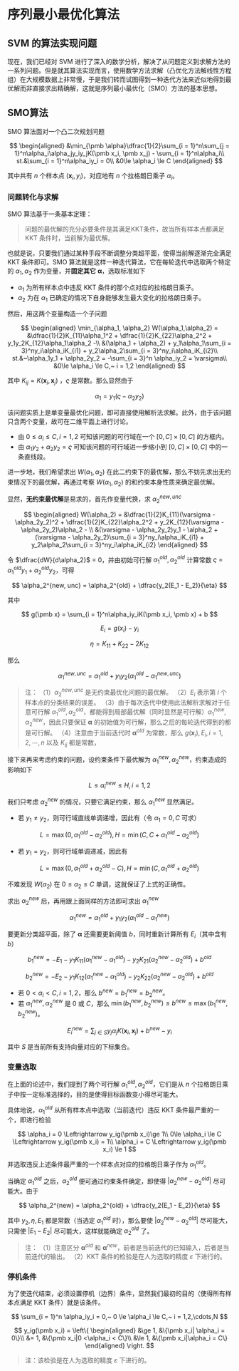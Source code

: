# 序列最小最优化算法

## SVM 的算法实现问题

现在，我们已经对 SVM 进行了深入的数学分析，解决了从问题定义到求解方法的一系列问题。但是就其算法实现而言，使用数学方法求解（凸优化方法解线性方程组）在大规模数据上非常慢，于是我们转而试图得到一种迭代方法来近似地得到最优解而非直接求出精确解，这就是序列最小最优化（SMO）方法的基本思想。

## SMO算法

SMO 算法面对一个凸二次规划问题

$$
\begin{aligned}
&\min_{\pmb \alpha}\dfrac{1}{2}\sum_{i = 1}^n\sum_{j = 1}^n\alpha_i\alpha_jy_iy_jK(\pmb x_i, \pmb x_j) - \sum_{i = 1}^n\alpha_i\\
st.&\sum_{i = 1}^n\alpha_iy_i = 0\\
&0\le \alpha_i \le C
\end{aligned}
$$

其中共有 $n$ 个样本点 $(\pmb x_i, y_i)$，对应地有 $n$ 个拉格朗日乘子 $\alpha_i$。

### 问题转化与求解

SMO 算法基于一条基本定理：

> 问题的最优解的充分必要条件是其满足KKT条件，故当所有样本点都满足 KKT 条件时，当前解为最优解。

也就是说，只要我们通过某种手段不断调整分类超平面，使得当前解逐渐完全满足 KKT 条件即可。SMO 算法就是这样一种迭代算法，它在每轮迭代中选取两个特定的 $\alpha_1, \alpha_2$ 作为变量，并**固定其它** $\pmb\alpha$，选取标准如下

* $\alpha_1$ 为所有样本点中违反 KKT 条件的那个点对应的拉格朗日乘子。
* $\alpha_2$ 为在 $\alpha_1$ 已确定的情况下自身能够发生最大变化的拉格朗日乘子。

然后，用这两个变量构造一个子问题

$$
\begin{aligned}
    \min_{\alpha_1, \alpha_2} W(\alpha_1,\alpha_2) = &\dfrac{1}{2}K_{11}\alpha_1^2 + \dfrac{1}{2}K_{22}\alpha_2^2 + y_1y_2K_{12}\alpha_1\alpha_2 -\\ 
    &(\alpha_1 + \alpha_2) + y_1\alpha_1\sum_{i = 3}^ny_i\alpha_iK_{i1} + y_2\alpha_2\sum_{i = 3}^ny_i\alpha_iK_{i2}\\
    st.&~\alpha_1y_1 + \alpha_2y_2 = -\sum_{i = 3}^n \alpha_iy_2 = \varsigma\\
    &0\le \alpha_i \le C,~ i = 1,2
\end{aligned}
$$

其中 $K_{ij} = K(\pmb x_i, \pmb x_j)$ ，$\varsigma$ 是常数。那么显然由于

$$
\alpha_1 = y_1(\varsigma - \alpha_2y_2)
$$

该问题实质上是单变量最优化问题，即可直接使用解析法求解。此外，由于该问题只含两个变量，故可在二维平面上进行讨论。

* 由 $0\le \alpha_i \le C, i = 1, 2$ 可知该问题的可行域在一个 $[0, C]\times [0, C]$ 的方框内。
* 由 $\alpha_1y_2 + \alpha_2y_2 = \varsigma$ 可知该问题的可行域进一步缩小到 $[0, C]\times [0, C]$ 中的一条直线段。

进一步地，我们希望求出 $W(\alpha_1, \alpha_2)$ 在此二约束下的最优解，那么不妨先求出无约束情况下的最优解，再通过考察 $W(\alpha_1, \alpha_2)$ 的和约束本身性质来确定最优解。

显然，**无约束最优解**是易求的，首先作变量代换，求 $\alpha_2^{new,unc}$

$$
\begin{aligned}
W(\alpha_2) = &\dfrac{1}{2}K_{11}(\varsigma - \alpha_2y_2)^2 + \dfrac{1}{2}K_{22}\alpha_2^2 + y_2K_{12}(\varsigma - \alpha_2y_2)\alpha_2 - \\
&(\varsigma - \alpha_2y_2)y_1 - \alpha_2 + (\varsigma - \alpha_2y_2)\sum_{i = 3}^ny_i\alpha_iK_{i1} + y_2\alpha_2\sum_{i = 3}^ny_i\alpha_iK_{i2}
\end{aligned}
$$

令 $\dfrac{dW}{d\alpha_2}$ = 0，并由初始可行解 $\alpha_1^{old}, \alpha_2^{old}$ 计算常数 $\varsigma = \alpha_1^{old}y_1 + \alpha_2^{old}y_2$，可得

$$
\alpha_2^{new, unc} = \alpha_2^{old} + \dfrac{y_2(E_1 - E_2)}{\eta}
$$

其中

$$
g(\pmb x) = \sum_{i = 1}^n\alpha_iy_iK(\pmb x_i, \pmb x) + b
$$

$$
E_i = g(x_i) - y_i
$$

$$
\eta = K_{11} + K_{22} - 2K_{12}
$$

那么

$$
\alpha_1^{new,unc} =  \alpha_1^{old} +  y_1y_2(\alpha_1^{old} - \alpha_1^{new,unc})
$$

> 注：
> （1）$\alpha_2^{new,unc}$ 是无约束最优化问题的最优解。
> （2）$E_i$ 表示第 $i$ 个样本点的分类结果的误差。
> （3）由于每次迭代中使用此法解析求解对于任意可行解 $\alpha_1^{old}, \alpha_2^{old}$，都能得到局部最优解（同时显然是可行解）$\alpha_1^{new},\alpha_2^{new}$，因此只要保证 $\pmb \alpha$ 的初始值为可行解，那么之后的每轮迭代得到的都是可行解。
> （4）注意由于当前迭代时 $\pmb \alpha^{old}$ 为常数，那么 $g(\pmb x_i), E_i, i = 1,2,\cdots,n$ 以及 $K_{ij}$ 都是常数，

接下来再来考虑约束的问题，设约束条件下最优解为 $\alpha_1^{new}, \alpha_2^{new}$，约束造成的影响如下

$$
L\le \alpha_i^{new} \le H, i = 1, 2
$$

我们只考虑 $\alpha_2^{new}$ 的情况，只要它满足约束，那么 $\alpha_1^{new}$ 显然满足。

* 若 $y_1 \neq y_2$，则可行域直线单调递增，因此有（令 $\alpha_1 = 0, C$ 可求）

$$
L = \max(0, \alpha_1^{old} - \alpha_2^{old}), H = \min(C, C + \alpha_1^{old} - \alpha_2^{old})
$$

* 若 $y_1 = y_2$，则可行域单调递减，因此有

$$
L = \max(0, \alpha_1^{old} + \alpha_2^{old} - C), H = \min(C, \alpha_1^{old} + \alpha_2^{old})
$$

不难发现 $W(\alpha_2)$ 在 $0\le \alpha_2\le C$ 单调，这就保证了上式的正确性。

求出 $\alpha_2^{new}$ 后，再用跟上面同样的方法即可求出 $\alpha_1^{new}$

$$
\alpha_1^{new} =  \alpha_1^{old} +  y_1y_2(\alpha_1^{old} - \alpha_1^{new})
$$

要更新分类超平面，除了 $\pmb\alpha$ 还需要更新阈值 $b$，同时重新计算所有 $E_i$（其中含有 $b$）

$$
b_1^{new} = -E_1 - y_1K_{11}(\alpha_1^{new} - \alpha_1^{old}) - y_2K_{21}(\alpha_2^{new} - \alpha_2^{old}) + b^{old}
$$

$$
b_2^{new} = -E_2 - y_1K_{12}(\alpha_1^{new} - \alpha_1^{old}) - y_2K_{22}(\alpha_2^{new} - \alpha_2^{old}) + b^{old}
$$

* 若 $0 < \alpha_i < C, i = 1,2$，那么 $b^{new} = b_1^{new} = b_2^{new}$。
* 若 $\alpha_1^{new}, \alpha_2^{new}$ 是 $0$ 或 $C$，那么 $\min(b_1^{new}, b_2^{new})\le b^{new} \le \max(b_1^{new}, b_2^{new})$。

$$
E_i^{new} = \sum_{j\in S}y_j\alpha_jK(\pmb x_i, \pmb x_j) + b^{new} - y_i
$$

其中 $S$ 是当前所有支持向量对应的下标集合。

### 变量选取

在上面的论述中，我们提到了两个可行解 $\alpha_1^{old}, \alpha_2^{old}$，它们是从 $n$ 个拉格朗日乘子中按一定标准选择的，目的是使得目标函数变小得尽可能大。

具体地说，$\alpha_1^{old}$ 从所有样本点中选取（当前迭代）违反 KKT 条件最严重的一个，即进行检验

$$
\alpha_i = 0 \Leftrightarrow  y_ig(\pmb x_i)\ge 1\\
0\le \alpha_i \le C \Leftrightarrow y_ig(\pmb x_i) = 1\\
\alpha_i = C \Leftrightarrow y_ig(\pmb x_i) \le 1
$$

并选取违反上述条件最严重的一个样本点对应的拉格朗日乘子作为 $\alpha_1^{old}$。

当确定 $\alpha_1^{old}$ 之后，$\alpha_2^{old}$ 便可通过约束条件确定，即使得 $|\alpha_2^{new} - \alpha_2^{old}|$ 尽可能大。由于

$$
\alpha_2^{new} = \alpha_2^{old} + \dfrac{y_2(E_1 - E_2)}{\eta}
$$

其中 $y_2, \eta, E_1$ 都是常数（当选定 $\alpha_1^{old}$ 时），那么要使 $|\alpha_2^{new} - \alpha_2^{old}|$ 尽可能大，只需使 $|E_1 - E_2|$ 尽可能大，这样就能确定 $\alpha_2^{old}$ 了。

> 注：
> （1）注意区分 $\pmb\alpha^{old}$ 和 $\pmb\alpha^{new}$，前者是当前迭代的已知输入，后者是当前迭代的输出。
> （2）KKT 条件的检验是在人为选取的精度 $\varepsilon$ 下进行的。

### 停机条件

为了使迭代结束，必须设置停机（边界）条件，显然我们最初的目的（使得所有样本点满足 KKT 条件）就是该条件。

$$
\sum_{i = 1}^n \alpha_iy_i = 0,~ 0 \le \alpha_i \le C,~ i = 1,2,\cdots,N
$$

$$
    y_ig(\pmb x_i) = \left\{
    \begin{aligned}
        &\ge 1, &\{\pmb x_i| \alpha_i = 0\}\\
        &= 1, &\{\pmb x_i|0 <\alpha_i < C\}\\
        &\le 1, &\{\pmb x_i|\alpha_i = C\}
    \end{aligned}
    \right.
$$

> 注：该检验是在人为选取的精度 $\varepsilon$ 下进行的。
